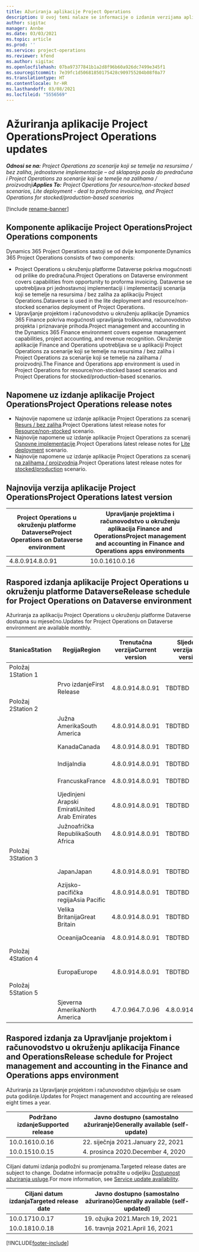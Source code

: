 ```yaml
---
title: Ažuriranja aplikacije Project Operations
description: U ovoj temi nalaze se informacije o izdanim verzijama aplikacije Dynamics 365 Project Operations.
author: sigitac
manager: Annbe
ms.date: 03/03/2021
ms.topic: article
ms.prod: ''
ms.service: project-operations
ms.reviewer: kfend
ms.author: sigitac
ms.openlocfilehash: 07ba97377841b1a2d8f96b60a926dc7499e345f1
ms.sourcegitcommit: 7e39fc1d50681850175428c909755204b08f0a77
ms.translationtype: HT
ms.contentlocale: hr-HR
ms.lasthandoff: 03/08/2021
ms.locfileid: "5556569"
---
```

# <a name="project-operations-updates"></a><span data-ttu-id="f1f17-103">Ažuriranja aplikacije Project Operations</span><span class="sxs-lookup"><span data-stu-id="f1f17-103">Project Operations updates</span></span>

<span data-ttu-id="f1f17-104">_**Odnosi se na:** Project Operations za scenarije koji se temelje na resursima / bez zaliha, jednostavne implementacije – od sklapanja posla do predračuna i Project Operations za scenarije koji se temelje na zalihama / proizvodnji_</span><span class="sxs-lookup"><span data-stu-id="f1f17-104">_**Applies To:** Project Operations for resource/non-stocked based scenarios, Lite deployment - deal to proforma invoicing, and Project Operations for stocked/production-based scenarios_</span></span>

[!include [rename-banner](~/includes/cc-data-platform-banner.md)]

## <a name="project-operations-components"></a><span data-ttu-id="f1f17-105">Komponente aplikacije Project Operations</span><span class="sxs-lookup"><span data-stu-id="f1f17-105">Project Operations components</span></span>

<span data-ttu-id="f1f17-106">Dynamics 365 Project Operations sastoji se od dvije komponente:</span><span class="sxs-lookup"><span data-stu-id="f1f17-106">Dynamics 365 Project Operations consists of two components:</span></span>

- <span data-ttu-id="f1f17-107">Project Operations u okruženju platforme Dataverse pokriva mogućnosti od prilike do predračuna.</span><span class="sxs-lookup"><span data-stu-id="f1f17-107">Project Operations on Dataverse environment covers capabilities from opportunity to proforma invoicing.</span></span> <span data-ttu-id="f1f17-108">Dataverse se upotrebljava pri jednostavnoj implementaciji i implementaciji scenarija koji se temelje na resursima / bez zaliha za aplikaciju Project Operations.</span><span class="sxs-lookup"><span data-stu-id="f1f17-108">Dataverse is used in the lite deployment and resource/non-stocked scenarios deployment of Project Operations.</span></span>
- <span data-ttu-id="f1f17-109">Upravljanje projektom i računovodstvo u okruženju aplikacije Dynamics 365 Finance pokriva mogućnosti upravljanja troškovima, računovodstvo projekta i priznavanje prihoda.</span><span class="sxs-lookup"><span data-stu-id="f1f17-109">Project management and accounting in the Dynamics 365 Finance environment covers expense management capabilities, project accounting, and revenue recognition.</span></span> <span data-ttu-id="f1f17-110">Okruženje aplikacije Finance and Operations upotrebljava se u aplikaciji Project Operations za scenarije koji se temelje na resursima / bez zaliha i Project Operations za scenarije koji se temelje na zalihama / proizvodnji.</span><span class="sxs-lookup"><span data-stu-id="f1f17-110">The Finance and Operations app environment is used in Project Operations for resource/non-stocked based scenarios and Project Operations for stocked/production-based scenarios.</span></span>

## <a name="project-operations-release-notes"></a><span data-ttu-id="f1f17-111">Napomene uz izdanje aplikacije Project Operations</span><span class="sxs-lookup"><span data-stu-id="f1f17-111">Project Operations release notes</span></span>
- <span data-ttu-id="f1f17-112">Najnovije napomene uz izdanje aplikacije Project Operations za scenarij [Resurs / bez zaliha](whats-new-mar-2021-resource-based.md).</span><span class="sxs-lookup"><span data-stu-id="f1f17-112">Project Operations latest release notes for [Resource/non-stocked](whats-new-mar-2021-resource-based.md) scenario.</span></span>
- <span data-ttu-id="f1f17-113">Najnovije napomene uz izdanje aplikacije Project Operations za scenarij [Osnovne implementacije](../pro/whats-new/whats-new-mar-2021-lite.md).</span><span class="sxs-lookup"><span data-stu-id="f1f17-113">Project Operations latest release notes for [Lite deployment](../pro/whats-new/whats-new-mar-2021-lite.md) scenario.</span></span>
- <span data-ttu-id="f1f17-114">Najnovije napomene uz izdanje aplikacije Project Operations za scenarij [na zalihama / proizvodnja](../prod-pma/whats-new/whats-new-jan-2021-stocked.md).</span><span class="sxs-lookup"><span data-stu-id="f1f17-114">Project Operations latest release notes for [stocked/production](../prod-pma/whats-new/whats-new-jan-2021-stocked.md) scenario.</span></span>

## <a name="project-operations-latest-version"></a><span data-ttu-id="f1f17-115">Najnovija verzija aplikacije Project Operations</span><span class="sxs-lookup"><span data-stu-id="f1f17-115">Project Operations latest version</span></span>

| <span data-ttu-id="f1f17-116">Project Operations u okruženju platforme Dataverse</span><span class="sxs-lookup"><span data-stu-id="f1f17-116">Project Operations on Dataverse environment</span></span> | <span data-ttu-id="f1f17-117">Upravljanje projektima i računovodstvo u okruženju aplikacija Finance and Operations</span><span class="sxs-lookup"><span data-stu-id="f1f17-117">Project management and accounting in Finance and Operations apps environments</span></span> |
| --- | --- |
| <span data-ttu-id="f1f17-118">4.8.0.91</span><span class="sxs-lookup"><span data-stu-id="f1f17-118">4.8.0.91</span></span> | <span data-ttu-id="f1f17-119">10.0.16</span><span class="sxs-lookup"><span data-stu-id="f1f17-119">10.0.16</span></span> |

## <a name="release-schedule-for-project-operations-on-dataverse-environment"></a><span data-ttu-id="f1f17-120">Raspored izdanja aplikacije Project Operations u okruženju platforme Dataverse</span><span class="sxs-lookup"><span data-stu-id="f1f17-120">Release schedule for Project Operations on Dataverse environment</span></span>

<span data-ttu-id="f1f17-121">Ažuriranja za aplikaciju Project Operations u okruženju platforme Dataverse dostupna su mjesečno.</span><span class="sxs-lookup"><span data-stu-id="f1f17-121">Updates for Project Operations on Dataverse environment are available monthly.</span></span> 

| <span data-ttu-id="f1f17-122">Stanica</span><span class="sxs-lookup"><span data-stu-id="f1f17-122">Station</span></span>   | <span data-ttu-id="f1f17-123">Regija</span><span class="sxs-lookup"><span data-stu-id="f1f17-123">Region</span></span>        | <span data-ttu-id="f1f17-124">Trenutačna verzija</span><span class="sxs-lookup"><span data-stu-id="f1f17-124">Current version</span></span> | <span data-ttu-id="f1f17-125">Sljedeća verzija</span><span class="sxs-lookup"><span data-stu-id="f1f17-125">Next version</span></span> | <span data-ttu-id="f1f17-126">Javno dostupno</span><span class="sxs-lookup"><span data-stu-id="f1f17-126">Generally available</span></span> |
|-----------|---------------|-----------------|--------------|---------------------|
| <span data-ttu-id="f1f17-127">Položaj 1</span><span class="sxs-lookup"><span data-stu-id="f1f17-127">Station 1</span></span> |   &nbsp;      |    &nbsp;       | &nbsp;       |      &nbsp;         |
|   &nbsp;  | <span data-ttu-id="f1f17-128">Prvo izdanje</span><span class="sxs-lookup"><span data-stu-id="f1f17-128">First Release</span></span> |  <span data-ttu-id="f1f17-129">4.8.0.91</span><span class="sxs-lookup"><span data-stu-id="f1f17-129">4.8.0.91</span></span>       | <span data-ttu-id="f1f17-130">TBD</span><span class="sxs-lookup"><span data-stu-id="f1f17-130">TBD</span></span>     | <span data-ttu-id="f1f17-131">02-tra-21</span><span class="sxs-lookup"><span data-stu-id="f1f17-131">02-Apr-21</span></span>           |
| <span data-ttu-id="f1f17-132">Položaj 2</span><span class="sxs-lookup"><span data-stu-id="f1f17-132">Station 2</span></span> |   &nbsp;      |    &nbsp;       | &nbsp;       |      &nbsp;         |
|   &nbsp;  | <span data-ttu-id="f1f17-133">Južna Amerika</span><span class="sxs-lookup"><span data-stu-id="f1f17-133">South America</span></span> |  <span data-ttu-id="f1f17-134">4.8.0.91</span><span class="sxs-lookup"><span data-stu-id="f1f17-134">4.8.0.91</span></span>       | <span data-ttu-id="f1f17-135">TBD</span><span class="sxs-lookup"><span data-stu-id="f1f17-135">TBD</span></span>     | <span data-ttu-id="f1f17-136">02-tra-21</span><span class="sxs-lookup"><span data-stu-id="f1f17-136">02-Apr-21</span></span>           |
|    &nbsp; | <span data-ttu-id="f1f17-137">Kanada</span><span class="sxs-lookup"><span data-stu-id="f1f17-137">Canada</span></span>        |  <span data-ttu-id="f1f17-138">4.8.0.91</span><span class="sxs-lookup"><span data-stu-id="f1f17-138">4.8.0.91</span></span>       | <span data-ttu-id="f1f17-139">TBD</span><span class="sxs-lookup"><span data-stu-id="f1f17-139">TBD</span></span>     | <span data-ttu-id="f1f17-140">02-tra-21</span><span class="sxs-lookup"><span data-stu-id="f1f17-140">02-Apr-21</span></span>           |
|   &nbsp;  | <span data-ttu-id="f1f17-141">Indija</span><span class="sxs-lookup"><span data-stu-id="f1f17-141">India</span></span>         |  <span data-ttu-id="f1f17-142">4.8.0.91</span><span class="sxs-lookup"><span data-stu-id="f1f17-142">4.8.0.91</span></span>       | <span data-ttu-id="f1f17-143">TBD</span><span class="sxs-lookup"><span data-stu-id="f1f17-143">TBD</span></span>     | <span data-ttu-id="f1f17-144">02-tra-21</span><span class="sxs-lookup"><span data-stu-id="f1f17-144">02-Apr-21</span></span>           |
|   &nbsp;  | <span data-ttu-id="f1f17-145">Francuska</span><span class="sxs-lookup"><span data-stu-id="f1f17-145">France</span></span>         |  <span data-ttu-id="f1f17-146">4.8.0.91</span><span class="sxs-lookup"><span data-stu-id="f1f17-146">4.8.0.91</span></span>       | <span data-ttu-id="f1f17-147">TBD</span><span class="sxs-lookup"><span data-stu-id="f1f17-147">TBD</span></span>     | <span data-ttu-id="f1f17-148">02-tra-21</span><span class="sxs-lookup"><span data-stu-id="f1f17-148">02-Apr-21</span></span>           |
|   &nbsp;  | <span data-ttu-id="f1f17-149">Ujedinjeni Arapski Emirati</span><span class="sxs-lookup"><span data-stu-id="f1f17-149">United Arab Emirates</span></span>         |  <span data-ttu-id="f1f17-150">4.8.0.91</span><span class="sxs-lookup"><span data-stu-id="f1f17-150">4.8.0.91</span></span>       | <span data-ttu-id="f1f17-151">TBD</span><span class="sxs-lookup"><span data-stu-id="f1f17-151">TBD</span></span>     | <span data-ttu-id="f1f17-152">02-tra-21</span><span class="sxs-lookup"><span data-stu-id="f1f17-152">02-Apr-21</span></span>           |
|   &nbsp;  | <span data-ttu-id="f1f17-153">Južnoafrička Republika</span><span class="sxs-lookup"><span data-stu-id="f1f17-153">South Africa</span></span>         |  <span data-ttu-id="f1f17-154">4.8.0.91</span><span class="sxs-lookup"><span data-stu-id="f1f17-154">4.8.0.91</span></span>       | <span data-ttu-id="f1f17-155">TBD</span><span class="sxs-lookup"><span data-stu-id="f1f17-155">TBD</span></span>     | <span data-ttu-id="f1f17-156">02-tra-21</span><span class="sxs-lookup"><span data-stu-id="f1f17-156">02-Apr-21</span></span>           |
| <span data-ttu-id="f1f17-157">Položaj 3</span><span class="sxs-lookup"><span data-stu-id="f1f17-157">Station 3</span></span>  |      &nbsp;   |     &nbsp;      |     &nbsp;   |      &nbsp;         |
|   &nbsp;  | <span data-ttu-id="f1f17-158">Japan</span><span class="sxs-lookup"><span data-stu-id="f1f17-158">Japan</span></span>         |  <span data-ttu-id="f1f17-159">4.8.0.91</span><span class="sxs-lookup"><span data-stu-id="f1f17-159">4.8.0.91</span></span>       | <span data-ttu-id="f1f17-160">TBD</span><span class="sxs-lookup"><span data-stu-id="f1f17-160">TBD</span></span>     | <span data-ttu-id="f1f17-161">09-tra-21</span><span class="sxs-lookup"><span data-stu-id="f1f17-161">09-Apr-21</span></span>           |
|   &nbsp;  | <span data-ttu-id="f1f17-162">Azijsko-pacifička regija</span><span class="sxs-lookup"><span data-stu-id="f1f17-162">Asia Pacific</span></span>  |  <span data-ttu-id="f1f17-163">4.8.0.91</span><span class="sxs-lookup"><span data-stu-id="f1f17-163">4.8.0.91</span></span>       | <span data-ttu-id="f1f17-164">TBD</span><span class="sxs-lookup"><span data-stu-id="f1f17-164">TBD</span></span>     | <span data-ttu-id="f1f17-165">09-tra-21</span><span class="sxs-lookup"><span data-stu-id="f1f17-165">09-Apr-21</span></span>           |
|   &nbsp;  | <span data-ttu-id="f1f17-166">Velika Britanija</span><span class="sxs-lookup"><span data-stu-id="f1f17-166">Great Britain</span></span> |  <span data-ttu-id="f1f17-167">4.8.0.91</span><span class="sxs-lookup"><span data-stu-id="f1f17-167">4.8.0.91</span></span>       | <span data-ttu-id="f1f17-168">TBD</span><span class="sxs-lookup"><span data-stu-id="f1f17-168">TBD</span></span>     | <span data-ttu-id="f1f17-169">09-tra-21</span><span class="sxs-lookup"><span data-stu-id="f1f17-169">09-Apr-21</span></span>           |
|   &nbsp;  | <span data-ttu-id="f1f17-170">Oceanija</span><span class="sxs-lookup"><span data-stu-id="f1f17-170">Oceania</span></span>       |  <span data-ttu-id="f1f17-171">4.8.0.91</span><span class="sxs-lookup"><span data-stu-id="f1f17-171">4.8.0.91</span></span>       | <span data-ttu-id="f1f17-172">TBD</span><span class="sxs-lookup"><span data-stu-id="f1f17-172">TBD</span></span>     | <span data-ttu-id="f1f17-173">09-tra-21</span><span class="sxs-lookup"><span data-stu-id="f1f17-173">09-Apr-21</span></span>           |
| <span data-ttu-id="f1f17-174">Položaj 4</span><span class="sxs-lookup"><span data-stu-id="f1f17-174">Station 4</span></span> |     &nbsp;    |     &nbsp;      |     &nbsp;   |      &nbsp;         |
|   &nbsp;  | <span data-ttu-id="f1f17-175">Europa</span><span class="sxs-lookup"><span data-stu-id="f1f17-175">Europe</span></span>        |  <span data-ttu-id="f1f17-176">4.8.0.91</span><span class="sxs-lookup"><span data-stu-id="f1f17-176">4.8.0.91</span></span>       | <span data-ttu-id="f1f17-177">TBD</span><span class="sxs-lookup"><span data-stu-id="f1f17-177">TBD</span></span>     | <span data-ttu-id="f1f17-178">16-tra-21</span><span class="sxs-lookup"><span data-stu-id="f1f17-178">16-Apr-21</span></span>           |
| <span data-ttu-id="f1f17-179">Položaj 5</span><span class="sxs-lookup"><span data-stu-id="f1f17-179">Station 5</span></span> |     &nbsp;    |     &nbsp;      |     &nbsp;   |      &nbsp;         |
|   &nbsp;  | <span data-ttu-id="f1f17-180">Sjeverna Amerika</span><span class="sxs-lookup"><span data-stu-id="f1f17-180">North America</span></span> |  <span data-ttu-id="f1f17-181">4.7.0.96</span><span class="sxs-lookup"><span data-stu-id="f1f17-181">4.7.0.96</span></span>       | <span data-ttu-id="f1f17-182">4.8.0.91</span><span class="sxs-lookup"><span data-stu-id="f1f17-182">4.8.0.91</span></span>     | <span data-ttu-id="f1f17-183">12-ožu-21</span><span class="sxs-lookup"><span data-stu-id="f1f17-183">12-Mar-21</span></span>           |

## <a name="release-schedule-for-project-management-and-accounting-in-the-finance-and-operations-apps-environment"></a><span data-ttu-id="f1f17-184">Raspored izdanja za Upravljanje projektom i računovodstvo u okruženju aplikacija Finance and Operations</span><span class="sxs-lookup"><span data-stu-id="f1f17-184">Release schedule for Project management and accounting in the Finance and Operations apps environment</span></span>

<span data-ttu-id="f1f17-185">Ažuriranja za Upravljanje projektom i računovodstvo objavljuju se osam puta godišnje.</span><span class="sxs-lookup"><span data-stu-id="f1f17-185">Updates for Project management and accounting are released eight times a year.</span></span>

| <span data-ttu-id="f1f17-186">Podržano izdanje</span><span class="sxs-lookup"><span data-stu-id="f1f17-186">Supported release</span></span> | <span data-ttu-id="f1f17-187">Javno dostupno (samostalno ažuriranje)</span><span class="sxs-lookup"><span data-stu-id="f1f17-187">Generally available (self-update)</span></span> |
| --- | --- |
| <span data-ttu-id="f1f17-188">10.0.16</span><span class="sxs-lookup"><span data-stu-id="f1f17-188">10.0.16</span></span> | <span data-ttu-id="f1f17-189">22. siječnja 2021.</span><span class="sxs-lookup"><span data-stu-id="f1f17-189">January 22, 2021</span></span> |
| <span data-ttu-id="f1f17-190">10.0.15</span><span class="sxs-lookup"><span data-stu-id="f1f17-190">10.0.15</span></span> | <span data-ttu-id="f1f17-191">4. prosinca 2020.</span><span class="sxs-lookup"><span data-stu-id="f1f17-191">December 4, 2020</span></span> |


<span data-ttu-id="f1f17-192">Ciljani datumi izdanja podložni su promjenama.</span><span class="sxs-lookup"><span data-stu-id="f1f17-192">Targeted release dates are subject to change.</span></span> <span data-ttu-id="f1f17-193">Dodatne informacije potražite u odjeljku [Dostupnost ažuriranja usluge](https://docs.microsoft.com/dynamics365/fin-ops-core/fin-ops/get-started/public-preview-releases?toc=/dynamics365/finance/toc.json).</span><span class="sxs-lookup"><span data-stu-id="f1f17-193">For more information, see [Service update availability](https://docs.microsoft.com/dynamics365/fin-ops-core/fin-ops/get-started/public-preview-releases?toc=/dynamics365/finance/toc.json).</span></span>

| <span data-ttu-id="f1f17-194">Ciljani datum izdanja</span><span class="sxs-lookup"><span data-stu-id="f1f17-194">Targeted release date</span></span> | <span data-ttu-id="f1f17-195">Javno dostupno (samostalno ažurirano)</span><span class="sxs-lookup"><span data-stu-id="f1f17-195">Generally available (self- updated)</span></span> |
| --- | --- |
| <span data-ttu-id="f1f17-196">10.0.17</span><span class="sxs-lookup"><span data-stu-id="f1f17-196">10.0.17</span></span> | <span data-ttu-id="f1f17-197">19. ožujka 2021.</span><span class="sxs-lookup"><span data-stu-id="f1f17-197">March 19, 2021</span></span> |
| <span data-ttu-id="f1f17-198">10.0.18</span><span class="sxs-lookup"><span data-stu-id="f1f17-198">10.0.18</span></span> | <span data-ttu-id="f1f17-199">16. travnja 2021.</span><span class="sxs-lookup"><span data-stu-id="f1f17-199">April 16, 2021</span></span> |


[!INCLUDE[footer-include](../includes/footer-banner.md)]
